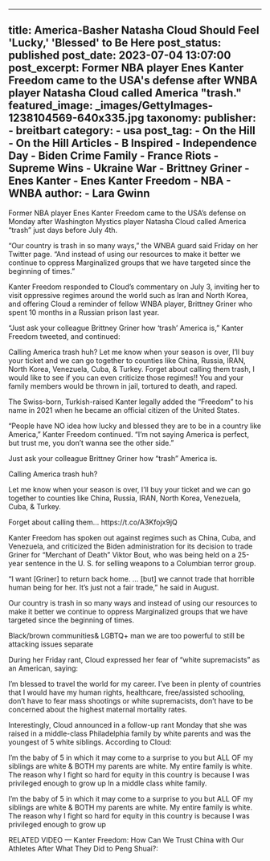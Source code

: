 
---
title: America-Basher Natasha Cloud Should Feel &#39;Lucky,&#39; &#39;Blessed&#39; to Be Here 
post_status: published
post_date: 2023-07-04 13:07:00 
post_excerpt: Former NBA player Enes Kanter Freedom came to the USA&#39;s defense after WNBA player Natasha Cloud called America &quot;trash.&quot; 
featured_image: _images/GettyImages-1238104569-640x335.jpg 
taxonomy:
    publisher:
        - breitbart
    category:
        - usa 
    post_tag:
        - On the Hill
        - On the Hill Articles
        - B Inspired
        - Independence Day
        - Biden Crime Family
        - France Riots
        - Supreme Wins
        - Ukraine War
        - Brittney Griner
        - Enes Kanter
        - Enes Kanter Freedom
        - NBA
        - WNBA
    author:
        - Lara Gwinn
---
Former NBA player Enes Kanter Freedom came to the USA’s defense on Monday after Washington Mystics player Natasha Cloud called America “trash” just days before July 4th.

“Our country is trash in so many ways,” the WNBA guard said Friday on her Twitter page. “And instead of using our resources to make it better we continue to oppress Marginalized groups that we have targeted since the beginning of times.”

Kanter Freedom responded to Cloud’s commentary on July 3, inviting her to visit oppressive regimes around the world such as Iran and North Korea, and offering Cloud a reminder of fellow WNBA player, Brittney Griner who spent 10 months in a Russian prison last year.

“Just ask your colleague Brittney Griner how ‘trash’ America is,” Kanter Freedom tweeted, and continued:

Calling America trash huh? Let me know when your season is over, I’ll buy your ticket and we can go together to counties like China, Russia, IRAN, North Korea, Venezuela, Cuba, &amp; Turkey. Forget about calling them trash, I would like to see if you can even criticize those regimes!! You and your family members would be thrown in jail, tortured to death, and raped.

The Swiss-born, Turkish-raised Kanter legally added the “Freedom” to his name in 2021 when he became an official citizen of the United States.

“People have NO idea how lucky and blessed they are to be in a country like America,” Kanter Freedom continued. “I’m not saying America is perfect, but trust me, you don’t wanna see the other side.”

Just ask your colleague Brittney Griner how “trash” America is.

Calling America trash huh?

Let me know when your season is over, I’ll buy your ticket and we can go together to counties like China, Russia, IRAN, North Korea, Venezuela, Cuba, &amp; Turkey.

Forget about calling them… https:&#x2F;&#x2F;t.co&#x2F;A3Kfojx9jQ

Kanter Freedom has spoken out against regimes such as China, Cuba, and Venezuela, and criticized the Biden administration for its decision to trade Griner for “Merchant of Death” Viktor Bout, who was being held on a 25-year sentence in the U. S. for selling weapons to a Columbian terror group.

“I want [Griner] to return back home. … [but] we cannot trade that horrible human being for her. It’s just not a fair trade,” he said in August.

Our country is trash in so many ways and instead of using our resources to make it better we continue to oppress Marginalized groups that we have targeted since the beginning of times.

Black&#x2F;brown communities&amp; LGBTQ+ man we are too powerful to still be attacking issues separate

During her Friday rant, Cloud expressed her fear of “white supremacists” as an American, saying:

I’m blessed to travel the world for my career. I’ve been in plenty of countries that I would have my human rights, healthcare, free&#x2F;assisted schooling, don’t have to fear mass shootings or white supremacists, don’t have to be concerned about the highest maternal mortality rates.

Interestingly, Cloud announced in a follow-up rant Monday that she was raised in a middle-class Philadelphia family by white parents and was the youngest of 5 white siblings. According to Cloud:

I’m the baby of 5 in which it may come to a surprise to you but ALL OF my siblings are white &amp; BOTH my parents are white. My entire family is white. The reason why I fight so hard for equity in this country is because I was privileged enough to grow up In a middle class white family.

I’m the baby of 5 in which it may come to a surprise to you but ALL OF  my siblings are white &amp; BOTH my parents are white. My entire family is white. The reason why I fight so hard for equity in this country is because I was privileged enough to grow up

RELATED VIDEO — Kanter Freedom: How Can We Trust China with Our Athletes After What They Did to Peng Shuai?: 